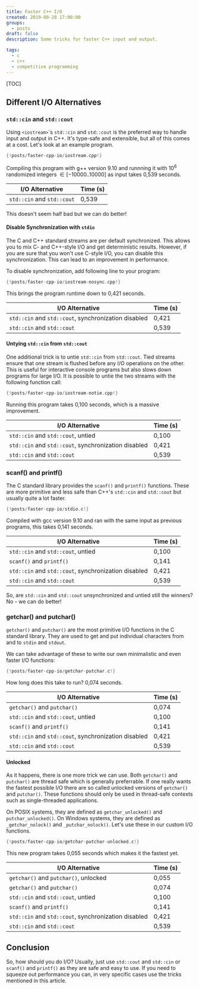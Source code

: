 ```yaml
---
title: Faster C++ I/O
created: 2019-08-28 17:00:00
groups:
  - posts
draft: false
description: Some tricks for faster C++ input and output.

tags:
  - c
  - c++
  - competitive programming
---
```


[TOC]

## Different I/O Alternatives

### `std::cin` and `std::cout`

Using `<iostream>`´s `std::cin` and `std::cout` is the preferred way to handle
input and output in C++. It's type-safe and extensible, but all of this comes
at a cost. Let's look at an example program.

```cpp
{!posts/faster-cpp-io/iostream.cpp!}
```

Compiling this program with g++ version 9.10 and runnning it with $10^6$
randomized integers $\in \mathopen{[}-10 000..10 000\mathclose{]}$ as input
takes 0,539 seconds.

I/O Alternative                                      | Time (s)
---------------------------------------------------- | --------
`std::cin` and `std::cout`                           | 0,539

This doesn't seem half bad but we can do better!

#### Disable Synchronization with `stdio`

The C and C++ standard streams are per default synchronized. This allows you to
mix C- and C++-style I/O and get deterministic results. However, if you are
sure that you won't use C-style I/O, you can disable this synchronization. This
can lead to an improvement in performance.

To disable synchronization, add following line to your program:

```cpp hl_lines="5"
{!posts/faster-cpp-io/iostream-nosync.cpp!}
```

This brings the program runtime down to 0,421 seconds.

I/O Alternative                                      | Time (s)
---------------------------------------------------- | --------
`std::cin` and `std::cout`, synchronization disabled | 0,421
`std::cin` and `std::cout`                           | 0,539

#### Untying `std::cin` from `std::cout`

One additional trick is to untie `std::cin` from `std::cout`. Tied streams
ensure that one stream is flushed before any I/O operations on the other. This
is useful for interactive console programs but also slows down programs for
large I/O. It is possible to untie the two streams with the following function
call:

```cpp hl_lines="6"
{!posts/faster-cpp-io/iostream-notie.cpp!}
```

Running this program takes 0,100 seconds, which is a massive improvement.

I/O Alternative                                      | Time (s)
---------------------------------------------------- | --------
`std::cin` and `std::cout`, untied                   | 0,100
`std::cin` and `std::cout`, synchronization disabled | 0,421
`std::cin` and `std::cout`                           | 0,539

### scanf() and printf()

The C standard library provides the `scanf()` and
`printf()` functions. These are more primitive and less
safe than C++'s `std::cin` and `std::cout` but usually quite a lot faster.

```c
{!posts/faster-cpp-io/stdio.c!}
```

Compiled with gcc version 9.10 and ran with the same input as previous
programs, this takes 0,141 seconds.

I/O Alternative                                      | Time (s)
---------------------------------------------------- | --------
`std::cin` and `std::cout`, untied                   | 0,100
`scanf()` and `printf()`                             | 0,141
`std::cin` and `std::cout`, synchronization disabled | 0,421
`std::cin` and `std::cout`                           | 0,539

So, are `std::cin` and `std::cout` unsynchronized and untied still the winners?
No - we can do better!

### getchar() and putchar()

`getchar()` and `putchar()` are the most primitive I/O functions in the C
standard library. They are used to get and put individual characters from and
to `stdin` and `stdout`.

We can take advantage of these to write our own minimalistic and even faster 
I/O functions:

```c
{!posts/faster-cpp-io/getchar-putchar.c!}
```

How long does this take to run? 0,074 seconds.

I/O Alternative                                      | Time (s)
---------------------------------------------------- | --------
`getchar()` and `putchar()`                          | 0,074
`std::cin` and `std::cout`, untied                   | 0,100
`scanf()` and `printf()`                             | 0,141
`std::cin` and `std::cout`, synchronization disabled | 0,421
`std::cin` and `std::cout`                           | 0,539

#### Unlocked

As it happens, there is one more trick we can use. Both `getchar()` and
`putchar()` are thread safe which is generally preferrable. If one really wants
the fastest possible I/O there are so called unlocked versions of `getchar()`
and `putchar()`. These functions should only be used in thread-safe contexts
such as single-threaded applications.

On POSIX systems, they are defined as `getchar_unlocked()` and
`putchar_unlocked()`. On Windows systems, they are defined as
`_getchar_nolock()` and `_putchar_nolock()`. Let's use these in our custom I/O
functions.

```c
{!posts/faster-cpp-io/getchar-putchar-unlocked.c!}
```

This new program takes 0,055 seconds which makes it the fastest yet.

I/O Alternative                                      | Time (s)
---------------------------------------------------- | --------
`getchar()` and `putchar()`, unlocked                | 0,055
`getchar()` and `putchar()`                          | 0,074
`std::cin` and `std::cout`, untied                   | 0,100
`scanf()` and `printf()`                             | 0,141
`std::cin` and `std::cout`, synchronization disabled | 0,421
`std::cin` and `std::cout`                           | 0,539

## Conclusion

So, how should you do I/O? Usually, just use `std::cout` and `std::cin` or
`scanf()` and `printf()` as they are safe and easy to use. If you need to
squeeze out performance you can, in very specific cases use the tricks
mentioned in this article.
